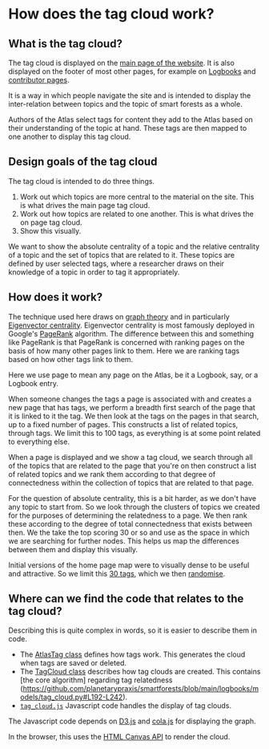 # How does the tag cloud work?

## What is the tag cloud?

The tag cloud is displayed on the [main page of the website](https://atlas.smartforests.net/en-gb/). It is also displayed on the footer of most other pages, for example on [Logbooks](https://atlas.smartforests.net/en/logbooks/cop26/) and [contributor pages](https://atlas.smartforests.net/en/contributors/danilo-urzedo/).

It is a way in which people navigate the site and is intended to display the inter-relation between topics and the topic of smart forests as a whole.

Authors of the Atlas select tags for content they add to the Atlas based on their understanding of the topic at hand. These tags are then mapped to one another to display this tag cloud.

## Design goals of the tag cloud

The tag cloud is intended to do three things.

1. Work out which topics are more central to the material on the site. This is what drives the main page tag cloud.
2. Work out how topics are related to one another. This is what drives the on page tag cloud.
3. Show this visually.

We want to show the absolute centrality of a topic and the relative centrality of a topic and the set of topics that are related to it. These topics are defined by user selected tags, where a researcher draws on their knowledge of a topic in order to tag it appropriately.

## How does it work?

The technique used here draws on [graph theory](https://en.wikipedia.org/wiki/Graph_theory) and in particularly [Eigenvector centrality](https://en.wikipedia.org/wiki/Eigenvector_centrality). Eigenvector centrality is most famously deployed in Google's [PageRank](https://en.wikipedia.org/wiki/PageRank) algorithm. The difference between this and something like PageRank is that PageRank is concerned with ranking pages on the basis of how many other pages link to them. Here we are ranking tags based on how other tags link to them.

Here we use page to mean any page on the Atlas, be it a Logbook, say, or a Logbook entry. 

When someone changes the tags a page is associated with and creates a new page that has tags, we perform a breadth first search of the page that it is linked to it the tag. We then look at the tags on the pages in that search, up to a fixed number of pages. This constructs a list of related topics, through tags. We limit this to 100 tags, as everything is at some point related to everything else.

When a page is displayed and we show a tag cloud, we search through all of the topics that are related to the page that you're on then construct a list of related topics and we rank them according to that degree of connectedness within the collection of topics that are related to that page.

For the question of absolute centrality, this is a bit harder, as we don't have any topic to start from. So we look through the clusters of topics we created for the purposes of determining the relatedness to a page. We then rank these according to the degree of total connectedness that exists between then. We the take the top scoring 30 or so and use as the space in which we are searching for further nodes. This helps us map the differences between them and display this visually.

Initial versions of the home page map were to visually dense to be useful and attractive. So we limit this [30 tags](https://github.com/planetarypraxis/smartforests/blob/main/home/models.py#L18), which we then [randomise](https://github.com/planetarypraxis/smartforests/blob/main/logbooks/models/tag_cloud.py#L102).

## Where can we find the code that relates to the tag cloud?

Describing this is quite complex in words, so it is easier to describe them in code.

- The [AtlasTag class](https://github.com/planetarypraxis/smartforests/blob/42510bfc1158dacd04669982aa52ecfc9be950a4/logbooks/models/snippets.py) defines how tags work. This generates the cloud when tags are saved or deleted.
- The [TagCloud class](https://github.com/planetarypraxis/smartforests/blob/main/logbooks/models/tag_cloud.py) describes how tag clouds are created. 
This contains [the core algorithm] regarding tag relatedness (https://github.com/planetarypraxis/smartforests/blob/main/logbooks/models/tag_cloud.py#L192-L242).
- [`tag_cloud.js`](https://github.com/planetarypraxis/smartforests/blob/main/smartforests/static/js/tag_cloud.js) Javascript code handles the display of tag clouds.

The Javascript code depends on [D3.js](https://d3js.org/) and [cola.js](https://ialab.it.monash.edu/webcola/) for displaying the graph. 

In the browser, this uses the [HTML Canvas API](https://developer.mozilla.org/en-US/docs/Web/API/Canvas_API) to render the cloud.



